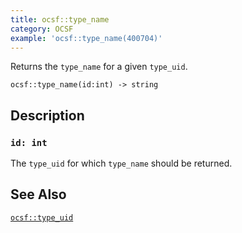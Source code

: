 ```yaml
---
title: ocsf::type_name
category: OCSF
example: 'ocsf::type_name(400704)'
---
```


Returns the `type_name` for a given `type_uid`.

```tql
ocsf::type_name(id:int) -> string
```

## Description

### `id: int`

The `type_uid` for which `type_name` should be returned.

## See Also

[`ocsf::type_uid`](/reference/functions/ocsf/type_uid)
